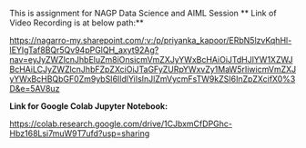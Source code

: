 This is assignment for NAGP Data Science and AIML Session
**
Link of Video Recording is at below path:**

https://nagarro-my.sharepoint.com/:v:/p/priyanka_kapoor/ERbN5lzvKqhHl-lEYIgTaf8BQr5Qv94pPGlQH_axyt92Ag?nav=eyJyZWZlcnJhbEluZm8iOnsicmVmZXJyYWxBcHAiOiJTdHJlYW1XZWJBcHAiLCJyZWZlcnJhbFZpZXciOiJTaGFyZURpYWxvZy1MaW5rIiwicmVmZXJyYWxBcHBQbGF0Zm9ybSI6IldlYiIsInJlZmVycmFsTW9kZSI6InZpZXcifX0%3D&e=5AV8uz

**Link for Google Colab Jupyter Notebook:**

https://colab.research.google.com/drive/1CJbxmCfDPGhc-Hbz168Lsi7muW9T7ufd?usp=sharing


